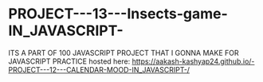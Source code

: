 # PROJECT---13---Insects-game-IN_JAVASCRIPT-
ITS A PART OF 100 JAVASCRIPT PROJECT THAT I GONNA MAKE FOR JAVASCRIPT PRACTICE  hosted here: https://aakash-kashyap24.github.io/-PROJECT---12---CALENDAR-MOOD-IN_JAVASCRIPT-/
